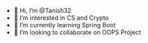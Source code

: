 - 👋 Hi, I’m @Tanish32
- 👀 I’m interested in CS and Crypto
- 🌱 I’m currently learning Spring Boot
- 💞️ I’m looking to collaborate on OOPS Project

<!---
Tanish32/Tanish32 is a ✨ special ✨ repository because its `README.md` (this file) appears on your GitHub profile.
You can click the Preview link to take a look at your changes.
--->
